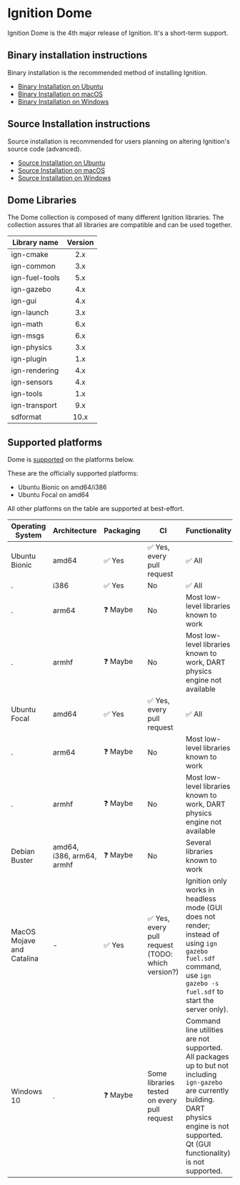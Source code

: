 # Ignition Dome

Ignition Dome is the 4th major release of Ignition. It's a short-term support.

## Binary installation instructions

Binary installation is the recommended method of installing Ignition.

 * [Binary Installation on Ubuntu](install_ubuntu)
 * [Binary Installation on macOS](install_osx)
 * [Binary Installation on Windows](install_windows)

## Source Installation instructions

Source installation is recommended for users planning on altering Ignition's source code (advanced).

 * [Source Installation on Ubuntu](install_ubuntu_src)
 * [Source Installation on macOS](install_osx_src)
 * [Source Installation on Windows](install_windows_src)

## Dome Libraries

The Dome collection is composed of many different Ignition libraries. The
collection assures that all libraries are compatible and can be used together.

| Library name       | Version       |
| ------------------ |:-------------:|
|   ign-cmake        |       2.x     |
|   ign-common       |       3.x     |
|   ign-fuel-tools   |       5.x     |
|   ign-gazebo       |       4.x     |
|   ign-gui          |       4.x     |
|   ign-launch       |       3.x     |
|   ign-math         |       6.x     |
|   ign-msgs         |       6.x     |
|   ign-physics      |       3.x     |
|   ign-plugin       |       1.x     |
|   ign-rendering    |       4.x     |
|   ign-sensors      |       4.x     |
|   ign-tools        |       1.x     |
|   ign-transport    |       9.x     |
|   sdformat         |      10.x     |

## Supported platforms

Dome is [supported](/docs/all/releases) on the platforms below.

These are the officially supported platforms:

* Ubuntu Bionic on amd64/i386
* Ubuntu Focal on amd64

All other platforms on the table are supported at best-effort.

Operating System | Architecture | Packaging | CI | Functionality
---------------- | ------------ | --------- | -- | -------------
Ubuntu Bionic    | amd64        | ✅ Yes    | ✅ Yes, every pull request | ✅ All
.                | i386         | ✅ Yes    | No | ✅ All
.                | arm64        | ❓ Maybe  | No | Most low-level libraries known to work
.                | armhf        | ❓ Maybe  | No | Most low-level libraries known to work, DART physics engine not available
Ubuntu Focal     | amd64        | ✅ Yes    | ✅ Yes, every pull request | ✅ All
.                | arm64        | ❓ Maybe  | No | Most low-level libraries known to work
.                | armhf        | ❓ Maybe  | No | Most low-level libraries known to work, DART physics engine not available
Debian Buster    | amd64, i386, arm64, armhf | ❓ Maybe | No | Several libraries known to work
MacOS Mojave and Catalina | -   | ✅ Yes    | ✅ Yes, every pull request (TODO: which version?) | Ignition only works in headless mode (GUI does not render; instead of using `ign gazebo fuel.sdf` command, use `ign gazebo -s fuel.sdf` to start the server only).
Windows 10       | .            | ❓ Maybe  | Some libraries tested on every pull request | Command line utilities are not supported. All packages up to but not including `ign-gazebo` are currently building. DART physics engine is not supported. Qt (GUI functionality) is not supported.

